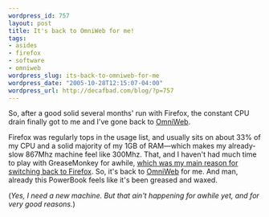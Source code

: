```yaml
--- 
wordpress_id: 757
layout: post
title: It's back to OmniWeb for me!
tags: 
- asides
- firefox
- software
- omniweb
wordpress_slug: its-back-to-omniweb-for-me
wordpress_date: "2005-10-28T12:15:07-04:00"
wordpress_url: http://decafbad.com/blog/?p=757
---
```

So, after a good solid several months' run with Firefox, the constant CPU drain finally got to me and I've gone back to [OmniWeb][].  

Firefox was regularly tops in the usage list, and usually sits on about 33% of my CPU and a solid majority of my 1GB of RAM—which makes my already-slow 867Mhz machine feel like 300Mhz.  That, and I haven't had much time to play with GreaseMonkey for awhile, [which was my main reason for switching back to Firefox][switch].  So, it's back to [OmniWeb][] for me.  And man, already this PowerBook feels like it's been greased and waxed.

(*Yes, I need a new machine.  But that ain't happening for awhile yet, and for very good reasons.*)

[omniweb]: http://www.omnigroup.com/applications/omniweb/
[switch]: http://decafbad.com/blog/2005/06/14/two-unrelated-quick-thoughts

<!-- tags: software firefox omniweb -->
